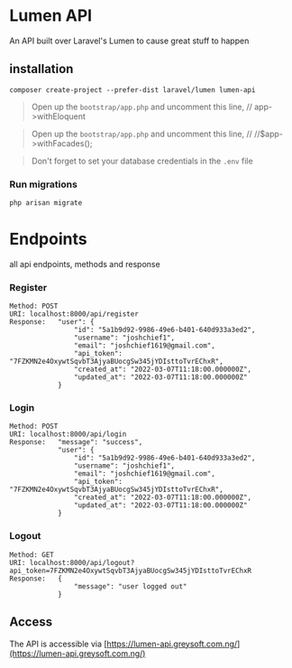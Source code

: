 # Lumen API
An API built over Laravel's Lumen to cause great stuff to happen

## installation

```
composer create-project --prefer-dist laravel/lumen lumen-api
```

> Open up the `bootstrap/app.php` and uncomment this line, // app->withEloquent

> Open up the `bootstrap/app.php` and uncomment this line, // //$app->withFacades();

> Don't forget to set your database credentials in the `.env` file

### Run migrations

```bash
php arisan migrate
```

# Endpoints

all api endpoints, methods and response

### Register

```
Method: POST
URI: localhost:8000/api/register
Response:   "user": {
                "id": "5a1b9d92-9986-49e6-b401-640d933a3ed2",
                "username": "joshchief1",
                "email": "joshchief1619@gmail.com",
                "api_token": "7FZKMN2e4OxywtSqvbT3AjyaBUocgSw345jYDIsttoTvrEChxR",
                "created_at": "2022-03-07T11:18:00.000000Z",
                "updated_at": "2022-03-07T11:18:00.000000Z"
            }
```

### Login

```
Method: POST
URI: localhost:8000/api/login
Response:   "message": "success",
            "user": {
                "id": "5a1b9d92-9986-49e6-b401-640d933a3ed2",
                "username": "joshchief1",
                "email": "joshchief1619@gmail.com",
                "api_token": "7FZKMN2e4OxywtSqvbT3AjyaBUocgSw345jYDIsttoTvrEChxR",
                "created_at": "2022-03-07T11:18:00.000000Z",
                "updated_at": "2022-03-07T11:18:00.000000Z"
            }
```

### Logout

```
Method: GET
URI: localhost:8000/api/logout?api_token=7FZKMN2e4OxywtSqvbT3AjyaBUocgSw345jYDIsttoTvrEChxR
Response:   {
                "message": "user logged out"
            }
```

## Access
The API is accessible via [https://lumen-api.greysoft.com.ng/](https://lumen-api.greysoft.com.ng/)
